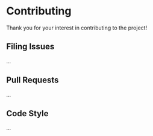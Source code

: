 # Contributing

Thank you for your interest in contributing to the project!

## Filing Issues
...

## Pull Requests
...

## Code Style
...
